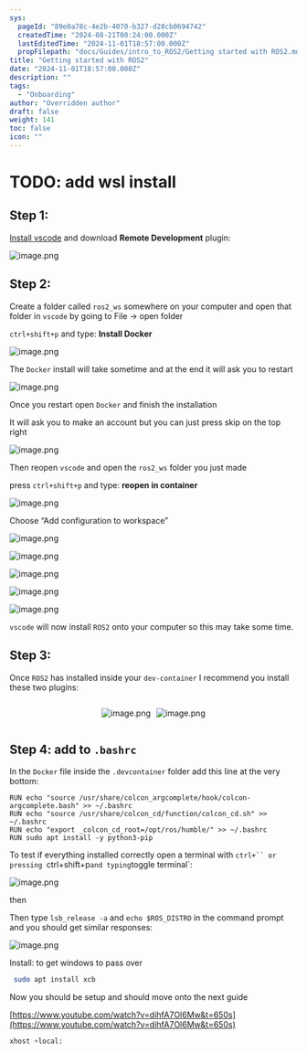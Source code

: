 ```yaml
---
sys:
  pageId: "89e0a78c-4e2b-4070-b327-d28cb0694742"
  createdTime: "2024-08-21T00:24:00.000Z"
  lastEditedTime: "2024-11-01T18:57:00.000Z"
  propFilepath: "docs/Guides/intro_to_ROS2/Getting started with ROS2.md"
title: "Getting started with ROS2"
date: "2024-11-01T18:57:00.000Z"
description: ""
tags:
  - "Onboarding"
author: "Overridden author"
draft: false
weight: 141
toc: false
icon: ""
---
```


# TODO: add wsl install

## Step 1:

[Install vscode](https://code.visualstudio.com/download) and download **Remote Development** plugin:

![image.png](https://prod-files-secure.s3.us-west-2.amazonaws.com/d518164a-d88e-44d1-a4ee-3adb3bd8bce0/efb52993-1881-4a40-b95e-6f020334f022/image.png?X-Amz-Algorithm=AWS4-HMAC-SHA256&X-Amz-Content-Sha256=UNSIGNED-PAYLOAD&X-Amz-Credential=ASIAZI2LB466WSACZN7X%2F20250307%2Fus-west-2%2Fs3%2Faws4_request&X-Amz-Date=20250307T031956Z&X-Amz-Expires=3600&X-Amz-Security-Token=IQoJb3JpZ2luX2VjEO%2F%2F%2F%2F%2F%2F%2F%2F%2F%2F%2FwEaCXVzLXdlc3QtMiJGMEQCIEyE%2FoDvkZcWjsXb3fcQKiod7iZ%2BXNvZ%2Fuk%2BxEKeTBDwAiBmD2NTR93L5C4enxUuaDc5LbI7anfi%2BKLsm%2FFOHB3FFyr%2FAwg4EAAaDDYzNzQyMzE4MzgwNSIMUgou3mOC%2Bl7A0ny%2BKtwDFgRKC8%2B%2FWpOYl26Dfbr%2BxYcL2y%2Fk3SGCynSvxm4npMwDgoDafr0r7qCiZMjl3U2kF9l3hEgDKwSDma%2FCY7vQ2xz5OopgkqMrLQ%2FJx9CKI1lnhf6gEQ2zOtE0f7BeegGjJt5J9fddcrKsUcjneitv3zlxWvFeyVhay12hJHc9ulrK544o3ShT96t1nO2buh6pdTM0xshOOPTzpQkl3tFfHW9NbNZqyc4f%2FEzPwk%2BDOwwoz3wbtGpoaatbMPvEXLib%2BKinzjUTXs%2FBPu041Wbr4ZOUlh%2FqfCoEF6gkebm6KG1BVy2aUFcD4CAowS4pCu4%2BQDHYXg%2FqcOcy5VYh807h3L3Y217FpObzHERriZ5PbmtSK8o%2Fli%2FGELWdhdwCm4hrQoJILt8V1i9aDI%2BZR7WmFqTPJiOW%2BtzCyqlyKiDhIB%2Fo4MXYUtrH67yggkRLAgSaUKL2oCrnw7Ym47FDY%2BPowNXRW4%2BWbwVUedWdL2dJZQBAvjCyubrisa4vinU8yu7gVMauoUwzNSXmKAGnG1QrH59pt8sjITMPg0iBpkJlmkNP5flsEalrisf3%2BLharenizZu%2Bzk5pf%2BWnn2dW3ivNfW%2FCSBIiUvzo7Ydc%2Bo8aC8yqux8sA0fhXhMicbowx8movgY6pgHb%2FQenUlaIMAEXYgHsblVyPNhdpWP4A2nk7vOpPVcVQ%2FwNlrX8i6RPlPWKMEtMg8SoM6cJAOSt1mHs%2FhEQOlKWmrrxR5%2F5eCsrXEa%2BMS5rhDhHXNQRLPARuFmBOSOVsKlrAHGRZu5jLYJ%2FdE6l5espja%2B6Qu37pHLdbsu%2BIZIIlHVZ6JCdAknMPN2zDNRorxWeLT%2BKtKA9Hj15lGWErg7%2Ftq38EzBr&X-Amz-Signature=3b47013263902f9e4b4c22e35181bdc1c91bc323410e8950e625bd7936c17dd1&X-Amz-SignedHeaders=host&x-id=GetObject)

## Step 2:

Create a folder called `ros2_ws` somewhere on your computer and open that folder in `vscode` by going to File → open folder 

`ctrl+shift+p` and type: **Install Docker**

![image.png](https://prod-files-secure.s3.us-west-2.amazonaws.com/d518164a-d88e-44d1-a4ee-3adb3bd8bce0/2269dc0e-1cd5-47ff-bceb-c04ad9b2eab0/image.png?X-Amz-Algorithm=AWS4-HMAC-SHA256&X-Amz-Content-Sha256=UNSIGNED-PAYLOAD&X-Amz-Credential=ASIAZI2LB466WSACZN7X%2F20250307%2Fus-west-2%2Fs3%2Faws4_request&X-Amz-Date=20250307T031956Z&X-Amz-Expires=3600&X-Amz-Security-Token=IQoJb3JpZ2luX2VjEO%2F%2F%2F%2F%2F%2F%2F%2F%2F%2F%2FwEaCXVzLXdlc3QtMiJGMEQCIEyE%2FoDvkZcWjsXb3fcQKiod7iZ%2BXNvZ%2Fuk%2BxEKeTBDwAiBmD2NTR93L5C4enxUuaDc5LbI7anfi%2BKLsm%2FFOHB3FFyr%2FAwg4EAAaDDYzNzQyMzE4MzgwNSIMUgou3mOC%2Bl7A0ny%2BKtwDFgRKC8%2B%2FWpOYl26Dfbr%2BxYcL2y%2Fk3SGCynSvxm4npMwDgoDafr0r7qCiZMjl3U2kF9l3hEgDKwSDma%2FCY7vQ2xz5OopgkqMrLQ%2FJx9CKI1lnhf6gEQ2zOtE0f7BeegGjJt5J9fddcrKsUcjneitv3zlxWvFeyVhay12hJHc9ulrK544o3ShT96t1nO2buh6pdTM0xshOOPTzpQkl3tFfHW9NbNZqyc4f%2FEzPwk%2BDOwwoz3wbtGpoaatbMPvEXLib%2BKinzjUTXs%2FBPu041Wbr4ZOUlh%2FqfCoEF6gkebm6KG1BVy2aUFcD4CAowS4pCu4%2BQDHYXg%2FqcOcy5VYh807h3L3Y217FpObzHERriZ5PbmtSK8o%2Fli%2FGELWdhdwCm4hrQoJILt8V1i9aDI%2BZR7WmFqTPJiOW%2BtzCyqlyKiDhIB%2Fo4MXYUtrH67yggkRLAgSaUKL2oCrnw7Ym47FDY%2BPowNXRW4%2BWbwVUedWdL2dJZQBAvjCyubrisa4vinU8yu7gVMauoUwzNSXmKAGnG1QrH59pt8sjITMPg0iBpkJlmkNP5flsEalrisf3%2BLharenizZu%2Bzk5pf%2BWnn2dW3ivNfW%2FCSBIiUvzo7Ydc%2Bo8aC8yqux8sA0fhXhMicbowx8movgY6pgHb%2FQenUlaIMAEXYgHsblVyPNhdpWP4A2nk7vOpPVcVQ%2FwNlrX8i6RPlPWKMEtMg8SoM6cJAOSt1mHs%2FhEQOlKWmrrxR5%2F5eCsrXEa%2BMS5rhDhHXNQRLPARuFmBOSOVsKlrAHGRZu5jLYJ%2FdE6l5espja%2B6Qu37pHLdbsu%2BIZIIlHVZ6JCdAknMPN2zDNRorxWeLT%2BKtKA9Hj15lGWErg7%2Ftq38EzBr&X-Amz-Signature=d5bfe268d6efca74c0ed2bb614e227611475e161f9a27dc661dd42cc2cfb4f40&X-Amz-SignedHeaders=host&x-id=GetObject)

The `Docker` install will take sometime and at the end it will ask you to restart

![image.png](https://prod-files-secure.s3.us-west-2.amazonaws.com/d518164a-d88e-44d1-a4ee-3adb3bd8bce0/ed233f78-be33-4b1f-b89c-9c346c0e961e/image.png?X-Amz-Algorithm=AWS4-HMAC-SHA256&X-Amz-Content-Sha256=UNSIGNED-PAYLOAD&X-Amz-Credential=ASIAZI2LB466WSACZN7X%2F20250307%2Fus-west-2%2Fs3%2Faws4_request&X-Amz-Date=20250307T031956Z&X-Amz-Expires=3600&X-Amz-Security-Token=IQoJb3JpZ2luX2VjEO%2F%2F%2F%2F%2F%2F%2F%2F%2F%2F%2FwEaCXVzLXdlc3QtMiJGMEQCIEyE%2FoDvkZcWjsXb3fcQKiod7iZ%2BXNvZ%2Fuk%2BxEKeTBDwAiBmD2NTR93L5C4enxUuaDc5LbI7anfi%2BKLsm%2FFOHB3FFyr%2FAwg4EAAaDDYzNzQyMzE4MzgwNSIMUgou3mOC%2Bl7A0ny%2BKtwDFgRKC8%2B%2FWpOYl26Dfbr%2BxYcL2y%2Fk3SGCynSvxm4npMwDgoDafr0r7qCiZMjl3U2kF9l3hEgDKwSDma%2FCY7vQ2xz5OopgkqMrLQ%2FJx9CKI1lnhf6gEQ2zOtE0f7BeegGjJt5J9fddcrKsUcjneitv3zlxWvFeyVhay12hJHc9ulrK544o3ShT96t1nO2buh6pdTM0xshOOPTzpQkl3tFfHW9NbNZqyc4f%2FEzPwk%2BDOwwoz3wbtGpoaatbMPvEXLib%2BKinzjUTXs%2FBPu041Wbr4ZOUlh%2FqfCoEF6gkebm6KG1BVy2aUFcD4CAowS4pCu4%2BQDHYXg%2FqcOcy5VYh807h3L3Y217FpObzHERriZ5PbmtSK8o%2Fli%2FGELWdhdwCm4hrQoJILt8V1i9aDI%2BZR7WmFqTPJiOW%2BtzCyqlyKiDhIB%2Fo4MXYUtrH67yggkRLAgSaUKL2oCrnw7Ym47FDY%2BPowNXRW4%2BWbwVUedWdL2dJZQBAvjCyubrisa4vinU8yu7gVMauoUwzNSXmKAGnG1QrH59pt8sjITMPg0iBpkJlmkNP5flsEalrisf3%2BLharenizZu%2Bzk5pf%2BWnn2dW3ivNfW%2FCSBIiUvzo7Ydc%2Bo8aC8yqux8sA0fhXhMicbowx8movgY6pgHb%2FQenUlaIMAEXYgHsblVyPNhdpWP4A2nk7vOpPVcVQ%2FwNlrX8i6RPlPWKMEtMg8SoM6cJAOSt1mHs%2FhEQOlKWmrrxR5%2F5eCsrXEa%2BMS5rhDhHXNQRLPARuFmBOSOVsKlrAHGRZu5jLYJ%2FdE6l5espja%2B6Qu37pHLdbsu%2BIZIIlHVZ6JCdAknMPN2zDNRorxWeLT%2BKtKA9Hj15lGWErg7%2Ftq38EzBr&X-Amz-Signature=a3b71bc54b3d280625aa6226be4814d45f3474b3062340e16ccd06f8c94ab9d7&X-Amz-SignedHeaders=host&x-id=GetObject)

Once you restart open `Docker` and finish the installation

It will ask you to make an account but you can just press skip on the top right

![image.png](https://prod-files-secure.s3.us-west-2.amazonaws.com/d518164a-d88e-44d1-a4ee-3adb3bd8bce0/21010ad9-1659-4fd9-9f59-9932a09b2a3d/image.png?X-Amz-Algorithm=AWS4-HMAC-SHA256&X-Amz-Content-Sha256=UNSIGNED-PAYLOAD&X-Amz-Credential=ASIAZI2LB466WSACZN7X%2F20250307%2Fus-west-2%2Fs3%2Faws4_request&X-Amz-Date=20250307T031956Z&X-Amz-Expires=3600&X-Amz-Security-Token=IQoJb3JpZ2luX2VjEO%2F%2F%2F%2F%2F%2F%2F%2F%2F%2F%2FwEaCXVzLXdlc3QtMiJGMEQCIEyE%2FoDvkZcWjsXb3fcQKiod7iZ%2BXNvZ%2Fuk%2BxEKeTBDwAiBmD2NTR93L5C4enxUuaDc5LbI7anfi%2BKLsm%2FFOHB3FFyr%2FAwg4EAAaDDYzNzQyMzE4MzgwNSIMUgou3mOC%2Bl7A0ny%2BKtwDFgRKC8%2B%2FWpOYl26Dfbr%2BxYcL2y%2Fk3SGCynSvxm4npMwDgoDafr0r7qCiZMjl3U2kF9l3hEgDKwSDma%2FCY7vQ2xz5OopgkqMrLQ%2FJx9CKI1lnhf6gEQ2zOtE0f7BeegGjJt5J9fddcrKsUcjneitv3zlxWvFeyVhay12hJHc9ulrK544o3ShT96t1nO2buh6pdTM0xshOOPTzpQkl3tFfHW9NbNZqyc4f%2FEzPwk%2BDOwwoz3wbtGpoaatbMPvEXLib%2BKinzjUTXs%2FBPu041Wbr4ZOUlh%2FqfCoEF6gkebm6KG1BVy2aUFcD4CAowS4pCu4%2BQDHYXg%2FqcOcy5VYh807h3L3Y217FpObzHERriZ5PbmtSK8o%2Fli%2FGELWdhdwCm4hrQoJILt8V1i9aDI%2BZR7WmFqTPJiOW%2BtzCyqlyKiDhIB%2Fo4MXYUtrH67yggkRLAgSaUKL2oCrnw7Ym47FDY%2BPowNXRW4%2BWbwVUedWdL2dJZQBAvjCyubrisa4vinU8yu7gVMauoUwzNSXmKAGnG1QrH59pt8sjITMPg0iBpkJlmkNP5flsEalrisf3%2BLharenizZu%2Bzk5pf%2BWnn2dW3ivNfW%2FCSBIiUvzo7Ydc%2Bo8aC8yqux8sA0fhXhMicbowx8movgY6pgHb%2FQenUlaIMAEXYgHsblVyPNhdpWP4A2nk7vOpPVcVQ%2FwNlrX8i6RPlPWKMEtMg8SoM6cJAOSt1mHs%2FhEQOlKWmrrxR5%2F5eCsrXEa%2BMS5rhDhHXNQRLPARuFmBOSOVsKlrAHGRZu5jLYJ%2FdE6l5espja%2B6Qu37pHLdbsu%2BIZIIlHVZ6JCdAknMPN2zDNRorxWeLT%2BKtKA9Hj15lGWErg7%2Ftq38EzBr&X-Amz-Signature=8d7f8a486d753c6e93ca4795ddaa0e8f8b0c07ef7adec0c28e2abbf44fc8ed87&X-Amz-SignedHeaders=host&x-id=GetObject)

Then reopen `vscode` and open the `ros2_ws` folder you just made

press `ctrl+shift+p` and type: **reopen in container**

![image.png](https://prod-files-secure.s3.us-west-2.amazonaws.com/d518164a-d88e-44d1-a4ee-3adb3bd8bce0/4e93b8c2-41ad-488c-8095-c74205196118/image.png?X-Amz-Algorithm=AWS4-HMAC-SHA256&X-Amz-Content-Sha256=UNSIGNED-PAYLOAD&X-Amz-Credential=ASIAZI2LB466WSACZN7X%2F20250307%2Fus-west-2%2Fs3%2Faws4_request&X-Amz-Date=20250307T031956Z&X-Amz-Expires=3600&X-Amz-Security-Token=IQoJb3JpZ2luX2VjEO%2F%2F%2F%2F%2F%2F%2F%2F%2F%2F%2FwEaCXVzLXdlc3QtMiJGMEQCIEyE%2FoDvkZcWjsXb3fcQKiod7iZ%2BXNvZ%2Fuk%2BxEKeTBDwAiBmD2NTR93L5C4enxUuaDc5LbI7anfi%2BKLsm%2FFOHB3FFyr%2FAwg4EAAaDDYzNzQyMzE4MzgwNSIMUgou3mOC%2Bl7A0ny%2BKtwDFgRKC8%2B%2FWpOYl26Dfbr%2BxYcL2y%2Fk3SGCynSvxm4npMwDgoDafr0r7qCiZMjl3U2kF9l3hEgDKwSDma%2FCY7vQ2xz5OopgkqMrLQ%2FJx9CKI1lnhf6gEQ2zOtE0f7BeegGjJt5J9fddcrKsUcjneitv3zlxWvFeyVhay12hJHc9ulrK544o3ShT96t1nO2buh6pdTM0xshOOPTzpQkl3tFfHW9NbNZqyc4f%2FEzPwk%2BDOwwoz3wbtGpoaatbMPvEXLib%2BKinzjUTXs%2FBPu041Wbr4ZOUlh%2FqfCoEF6gkebm6KG1BVy2aUFcD4CAowS4pCu4%2BQDHYXg%2FqcOcy5VYh807h3L3Y217FpObzHERriZ5PbmtSK8o%2Fli%2FGELWdhdwCm4hrQoJILt8V1i9aDI%2BZR7WmFqTPJiOW%2BtzCyqlyKiDhIB%2Fo4MXYUtrH67yggkRLAgSaUKL2oCrnw7Ym47FDY%2BPowNXRW4%2BWbwVUedWdL2dJZQBAvjCyubrisa4vinU8yu7gVMauoUwzNSXmKAGnG1QrH59pt8sjITMPg0iBpkJlmkNP5flsEalrisf3%2BLharenizZu%2Bzk5pf%2BWnn2dW3ivNfW%2FCSBIiUvzo7Ydc%2Bo8aC8yqux8sA0fhXhMicbowx8movgY6pgHb%2FQenUlaIMAEXYgHsblVyPNhdpWP4A2nk7vOpPVcVQ%2FwNlrX8i6RPlPWKMEtMg8SoM6cJAOSt1mHs%2FhEQOlKWmrrxR5%2F5eCsrXEa%2BMS5rhDhHXNQRLPARuFmBOSOVsKlrAHGRZu5jLYJ%2FdE6l5espja%2B6Qu37pHLdbsu%2BIZIIlHVZ6JCdAknMPN2zDNRorxWeLT%2BKtKA9Hj15lGWErg7%2Ftq38EzBr&X-Amz-Signature=2d14dde6279f19e8dc509fb3036d0b6ec7fa2c88a426f974f0df78b3325002e5&X-Amz-SignedHeaders=host&x-id=GetObject)

Choose “Add configuration to workspace”

![image.png](https://prod-files-secure.s3.us-west-2.amazonaws.com/d518164a-d88e-44d1-a4ee-3adb3bd8bce0/9560b282-5060-4989-ba37-97e7b2c22476/image.png?X-Amz-Algorithm=AWS4-HMAC-SHA256&X-Amz-Content-Sha256=UNSIGNED-PAYLOAD&X-Amz-Credential=ASIAZI2LB466WSACZN7X%2F20250307%2Fus-west-2%2Fs3%2Faws4_request&X-Amz-Date=20250307T031956Z&X-Amz-Expires=3600&X-Amz-Security-Token=IQoJb3JpZ2luX2VjEO%2F%2F%2F%2F%2F%2F%2F%2F%2F%2F%2FwEaCXVzLXdlc3QtMiJGMEQCIEyE%2FoDvkZcWjsXb3fcQKiod7iZ%2BXNvZ%2Fuk%2BxEKeTBDwAiBmD2NTR93L5C4enxUuaDc5LbI7anfi%2BKLsm%2FFOHB3FFyr%2FAwg4EAAaDDYzNzQyMzE4MzgwNSIMUgou3mOC%2Bl7A0ny%2BKtwDFgRKC8%2B%2FWpOYl26Dfbr%2BxYcL2y%2Fk3SGCynSvxm4npMwDgoDafr0r7qCiZMjl3U2kF9l3hEgDKwSDma%2FCY7vQ2xz5OopgkqMrLQ%2FJx9CKI1lnhf6gEQ2zOtE0f7BeegGjJt5J9fddcrKsUcjneitv3zlxWvFeyVhay12hJHc9ulrK544o3ShT96t1nO2buh6pdTM0xshOOPTzpQkl3tFfHW9NbNZqyc4f%2FEzPwk%2BDOwwoz3wbtGpoaatbMPvEXLib%2BKinzjUTXs%2FBPu041Wbr4ZOUlh%2FqfCoEF6gkebm6KG1BVy2aUFcD4CAowS4pCu4%2BQDHYXg%2FqcOcy5VYh807h3L3Y217FpObzHERriZ5PbmtSK8o%2Fli%2FGELWdhdwCm4hrQoJILt8V1i9aDI%2BZR7WmFqTPJiOW%2BtzCyqlyKiDhIB%2Fo4MXYUtrH67yggkRLAgSaUKL2oCrnw7Ym47FDY%2BPowNXRW4%2BWbwVUedWdL2dJZQBAvjCyubrisa4vinU8yu7gVMauoUwzNSXmKAGnG1QrH59pt8sjITMPg0iBpkJlmkNP5flsEalrisf3%2BLharenizZu%2Bzk5pf%2BWnn2dW3ivNfW%2FCSBIiUvzo7Ydc%2Bo8aC8yqux8sA0fhXhMicbowx8movgY6pgHb%2FQenUlaIMAEXYgHsblVyPNhdpWP4A2nk7vOpPVcVQ%2FwNlrX8i6RPlPWKMEtMg8SoM6cJAOSt1mHs%2FhEQOlKWmrrxR5%2F5eCsrXEa%2BMS5rhDhHXNQRLPARuFmBOSOVsKlrAHGRZu5jLYJ%2FdE6l5espja%2B6Qu37pHLdbsu%2BIZIIlHVZ6JCdAknMPN2zDNRorxWeLT%2BKtKA9Hj15lGWErg7%2Ftq38EzBr&X-Amz-Signature=51fbff54778b6b75f291b7755b0ea4ae0256c90a5b280acf374d2bc8cda1999e&X-Amz-SignedHeaders=host&x-id=GetObject)

![image.png](https://prod-files-secure.s3.us-west-2.amazonaws.com/d518164a-d88e-44d1-a4ee-3adb3bd8bce0/2ee63f81-886b-48e8-a553-dc6e5eac99e4/image.png?X-Amz-Algorithm=AWS4-HMAC-SHA256&X-Amz-Content-Sha256=UNSIGNED-PAYLOAD&X-Amz-Credential=ASIAZI2LB466WSACZN7X%2F20250307%2Fus-west-2%2Fs3%2Faws4_request&X-Amz-Date=20250307T031956Z&X-Amz-Expires=3600&X-Amz-Security-Token=IQoJb3JpZ2luX2VjEO%2F%2F%2F%2F%2F%2F%2F%2F%2F%2F%2FwEaCXVzLXdlc3QtMiJGMEQCIEyE%2FoDvkZcWjsXb3fcQKiod7iZ%2BXNvZ%2Fuk%2BxEKeTBDwAiBmD2NTR93L5C4enxUuaDc5LbI7anfi%2BKLsm%2FFOHB3FFyr%2FAwg4EAAaDDYzNzQyMzE4MzgwNSIMUgou3mOC%2Bl7A0ny%2BKtwDFgRKC8%2B%2FWpOYl26Dfbr%2BxYcL2y%2Fk3SGCynSvxm4npMwDgoDafr0r7qCiZMjl3U2kF9l3hEgDKwSDma%2FCY7vQ2xz5OopgkqMrLQ%2FJx9CKI1lnhf6gEQ2zOtE0f7BeegGjJt5J9fddcrKsUcjneitv3zlxWvFeyVhay12hJHc9ulrK544o3ShT96t1nO2buh6pdTM0xshOOPTzpQkl3tFfHW9NbNZqyc4f%2FEzPwk%2BDOwwoz3wbtGpoaatbMPvEXLib%2BKinzjUTXs%2FBPu041Wbr4ZOUlh%2FqfCoEF6gkebm6KG1BVy2aUFcD4CAowS4pCu4%2BQDHYXg%2FqcOcy5VYh807h3L3Y217FpObzHERriZ5PbmtSK8o%2Fli%2FGELWdhdwCm4hrQoJILt8V1i9aDI%2BZR7WmFqTPJiOW%2BtzCyqlyKiDhIB%2Fo4MXYUtrH67yggkRLAgSaUKL2oCrnw7Ym47FDY%2BPowNXRW4%2BWbwVUedWdL2dJZQBAvjCyubrisa4vinU8yu7gVMauoUwzNSXmKAGnG1QrH59pt8sjITMPg0iBpkJlmkNP5flsEalrisf3%2BLharenizZu%2Bzk5pf%2BWnn2dW3ivNfW%2FCSBIiUvzo7Ydc%2Bo8aC8yqux8sA0fhXhMicbowx8movgY6pgHb%2FQenUlaIMAEXYgHsblVyPNhdpWP4A2nk7vOpPVcVQ%2FwNlrX8i6RPlPWKMEtMg8SoM6cJAOSt1mHs%2FhEQOlKWmrrxR5%2F5eCsrXEa%2BMS5rhDhHXNQRLPARuFmBOSOVsKlrAHGRZu5jLYJ%2FdE6l5espja%2B6Qu37pHLdbsu%2BIZIIlHVZ6JCdAknMPN2zDNRorxWeLT%2BKtKA9Hj15lGWErg7%2Ftq38EzBr&X-Amz-Signature=2dd41e8e74f518256c3a8d2ed750a4dbc60d75ff6cc1745373bd67e15f0ac3ee&X-Amz-SignedHeaders=host&x-id=GetObject)

![image.png](https://prod-files-secure.s3.us-west-2.amazonaws.com/d518164a-d88e-44d1-a4ee-3adb3bd8bce0/ae1580b2-b048-407e-aed9-b584224a7a04/image.png?X-Amz-Algorithm=AWS4-HMAC-SHA256&X-Amz-Content-Sha256=UNSIGNED-PAYLOAD&X-Amz-Credential=ASIAZI2LB466WSACZN7X%2F20250307%2Fus-west-2%2Fs3%2Faws4_request&X-Amz-Date=20250307T031956Z&X-Amz-Expires=3600&X-Amz-Security-Token=IQoJb3JpZ2luX2VjEO%2F%2F%2F%2F%2F%2F%2F%2F%2F%2F%2FwEaCXVzLXdlc3QtMiJGMEQCIEyE%2FoDvkZcWjsXb3fcQKiod7iZ%2BXNvZ%2Fuk%2BxEKeTBDwAiBmD2NTR93L5C4enxUuaDc5LbI7anfi%2BKLsm%2FFOHB3FFyr%2FAwg4EAAaDDYzNzQyMzE4MzgwNSIMUgou3mOC%2Bl7A0ny%2BKtwDFgRKC8%2B%2FWpOYl26Dfbr%2BxYcL2y%2Fk3SGCynSvxm4npMwDgoDafr0r7qCiZMjl3U2kF9l3hEgDKwSDma%2FCY7vQ2xz5OopgkqMrLQ%2FJx9CKI1lnhf6gEQ2zOtE0f7BeegGjJt5J9fddcrKsUcjneitv3zlxWvFeyVhay12hJHc9ulrK544o3ShT96t1nO2buh6pdTM0xshOOPTzpQkl3tFfHW9NbNZqyc4f%2FEzPwk%2BDOwwoz3wbtGpoaatbMPvEXLib%2BKinzjUTXs%2FBPu041Wbr4ZOUlh%2FqfCoEF6gkebm6KG1BVy2aUFcD4CAowS4pCu4%2BQDHYXg%2FqcOcy5VYh807h3L3Y217FpObzHERriZ5PbmtSK8o%2Fli%2FGELWdhdwCm4hrQoJILt8V1i9aDI%2BZR7WmFqTPJiOW%2BtzCyqlyKiDhIB%2Fo4MXYUtrH67yggkRLAgSaUKL2oCrnw7Ym47FDY%2BPowNXRW4%2BWbwVUedWdL2dJZQBAvjCyubrisa4vinU8yu7gVMauoUwzNSXmKAGnG1QrH59pt8sjITMPg0iBpkJlmkNP5flsEalrisf3%2BLharenizZu%2Bzk5pf%2BWnn2dW3ivNfW%2FCSBIiUvzo7Ydc%2Bo8aC8yqux8sA0fhXhMicbowx8movgY6pgHb%2FQenUlaIMAEXYgHsblVyPNhdpWP4A2nk7vOpPVcVQ%2FwNlrX8i6RPlPWKMEtMg8SoM6cJAOSt1mHs%2FhEQOlKWmrrxR5%2F5eCsrXEa%2BMS5rhDhHXNQRLPARuFmBOSOVsKlrAHGRZu5jLYJ%2FdE6l5espja%2B6Qu37pHLdbsu%2BIZIIlHVZ6JCdAknMPN2zDNRorxWeLT%2BKtKA9Hj15lGWErg7%2Ftq38EzBr&X-Amz-Signature=321109c1f51af8466adbd9dbd7bd0cec0213b28d796e393031718352872f11ee&X-Amz-SignedHeaders=host&x-id=GetObject)

![image.png](https://prod-files-secure.s3.us-west-2.amazonaws.com/d518164a-d88e-44d1-a4ee-3adb3bd8bce0/53255b28-f75e-430f-b9e3-c0ac8577e42b/image.png?X-Amz-Algorithm=AWS4-HMAC-SHA256&X-Amz-Content-Sha256=UNSIGNED-PAYLOAD&X-Amz-Credential=ASIAZI2LB466WSACZN7X%2F20250307%2Fus-west-2%2Fs3%2Faws4_request&X-Amz-Date=20250307T031956Z&X-Amz-Expires=3600&X-Amz-Security-Token=IQoJb3JpZ2luX2VjEO%2F%2F%2F%2F%2F%2F%2F%2F%2F%2F%2FwEaCXVzLXdlc3QtMiJGMEQCIEyE%2FoDvkZcWjsXb3fcQKiod7iZ%2BXNvZ%2Fuk%2BxEKeTBDwAiBmD2NTR93L5C4enxUuaDc5LbI7anfi%2BKLsm%2FFOHB3FFyr%2FAwg4EAAaDDYzNzQyMzE4MzgwNSIMUgou3mOC%2Bl7A0ny%2BKtwDFgRKC8%2B%2FWpOYl26Dfbr%2BxYcL2y%2Fk3SGCynSvxm4npMwDgoDafr0r7qCiZMjl3U2kF9l3hEgDKwSDma%2FCY7vQ2xz5OopgkqMrLQ%2FJx9CKI1lnhf6gEQ2zOtE0f7BeegGjJt5J9fddcrKsUcjneitv3zlxWvFeyVhay12hJHc9ulrK544o3ShT96t1nO2buh6pdTM0xshOOPTzpQkl3tFfHW9NbNZqyc4f%2FEzPwk%2BDOwwoz3wbtGpoaatbMPvEXLib%2BKinzjUTXs%2FBPu041Wbr4ZOUlh%2FqfCoEF6gkebm6KG1BVy2aUFcD4CAowS4pCu4%2BQDHYXg%2FqcOcy5VYh807h3L3Y217FpObzHERriZ5PbmtSK8o%2Fli%2FGELWdhdwCm4hrQoJILt8V1i9aDI%2BZR7WmFqTPJiOW%2BtzCyqlyKiDhIB%2Fo4MXYUtrH67yggkRLAgSaUKL2oCrnw7Ym47FDY%2BPowNXRW4%2BWbwVUedWdL2dJZQBAvjCyubrisa4vinU8yu7gVMauoUwzNSXmKAGnG1QrH59pt8sjITMPg0iBpkJlmkNP5flsEalrisf3%2BLharenizZu%2Bzk5pf%2BWnn2dW3ivNfW%2FCSBIiUvzo7Ydc%2Bo8aC8yqux8sA0fhXhMicbowx8movgY6pgHb%2FQenUlaIMAEXYgHsblVyPNhdpWP4A2nk7vOpPVcVQ%2FwNlrX8i6RPlPWKMEtMg8SoM6cJAOSt1mHs%2FhEQOlKWmrrxR5%2F5eCsrXEa%2BMS5rhDhHXNQRLPARuFmBOSOVsKlrAHGRZu5jLYJ%2FdE6l5espja%2B6Qu37pHLdbsu%2BIZIIlHVZ6JCdAknMPN2zDNRorxWeLT%2BKtKA9Hj15lGWErg7%2Ftq38EzBr&X-Amz-Signature=6941b3e8de4af69687eae167bd78fa8958c782159a9b308b1ad39e54e9f97952&X-Amz-SignedHeaders=host&x-id=GetObject)

![image.png](https://prod-files-secure.s3.us-west-2.amazonaws.com/d518164a-d88e-44d1-a4ee-3adb3bd8bce0/7c562767-5af9-4ffb-97d1-327bcdf4ee00/image.png?X-Amz-Algorithm=AWS4-HMAC-SHA256&X-Amz-Content-Sha256=UNSIGNED-PAYLOAD&X-Amz-Credential=ASIAZI2LB466WSACZN7X%2F20250307%2Fus-west-2%2Fs3%2Faws4_request&X-Amz-Date=20250307T031956Z&X-Amz-Expires=3600&X-Amz-Security-Token=IQoJb3JpZ2luX2VjEO%2F%2F%2F%2F%2F%2F%2F%2F%2F%2F%2FwEaCXVzLXdlc3QtMiJGMEQCIEyE%2FoDvkZcWjsXb3fcQKiod7iZ%2BXNvZ%2Fuk%2BxEKeTBDwAiBmD2NTR93L5C4enxUuaDc5LbI7anfi%2BKLsm%2FFOHB3FFyr%2FAwg4EAAaDDYzNzQyMzE4MzgwNSIMUgou3mOC%2Bl7A0ny%2BKtwDFgRKC8%2B%2FWpOYl26Dfbr%2BxYcL2y%2Fk3SGCynSvxm4npMwDgoDafr0r7qCiZMjl3U2kF9l3hEgDKwSDma%2FCY7vQ2xz5OopgkqMrLQ%2FJx9CKI1lnhf6gEQ2zOtE0f7BeegGjJt5J9fddcrKsUcjneitv3zlxWvFeyVhay12hJHc9ulrK544o3ShT96t1nO2buh6pdTM0xshOOPTzpQkl3tFfHW9NbNZqyc4f%2FEzPwk%2BDOwwoz3wbtGpoaatbMPvEXLib%2BKinzjUTXs%2FBPu041Wbr4ZOUlh%2FqfCoEF6gkebm6KG1BVy2aUFcD4CAowS4pCu4%2BQDHYXg%2FqcOcy5VYh807h3L3Y217FpObzHERriZ5PbmtSK8o%2Fli%2FGELWdhdwCm4hrQoJILt8V1i9aDI%2BZR7WmFqTPJiOW%2BtzCyqlyKiDhIB%2Fo4MXYUtrH67yggkRLAgSaUKL2oCrnw7Ym47FDY%2BPowNXRW4%2BWbwVUedWdL2dJZQBAvjCyubrisa4vinU8yu7gVMauoUwzNSXmKAGnG1QrH59pt8sjITMPg0iBpkJlmkNP5flsEalrisf3%2BLharenizZu%2Bzk5pf%2BWnn2dW3ivNfW%2FCSBIiUvzo7Ydc%2Bo8aC8yqux8sA0fhXhMicbowx8movgY6pgHb%2FQenUlaIMAEXYgHsblVyPNhdpWP4A2nk7vOpPVcVQ%2FwNlrX8i6RPlPWKMEtMg8SoM6cJAOSt1mHs%2FhEQOlKWmrrxR5%2F5eCsrXEa%2BMS5rhDhHXNQRLPARuFmBOSOVsKlrAHGRZu5jLYJ%2FdE6l5espja%2B6Qu37pHLdbsu%2BIZIIlHVZ6JCdAknMPN2zDNRorxWeLT%2BKtKA9Hj15lGWErg7%2Ftq38EzBr&X-Amz-Signature=d73bf2220a2465fb9a397ee5388d589cf9a67096829795656bb07fa2b5663be0&X-Amz-SignedHeaders=host&x-id=GetObject)

`vscode` will now install `ROS2` onto your computer so this may take some time.

## Step 3:

Once `ROS2` has installed inside your `dev-container` I recommend you install these two plugins:

<div style="display: flex;flex-direction: row; column-gap:10px; max-width: 630px;justify-content: center;">
<div>

![image.png](https://prod-files-secure.s3.us-west-2.amazonaws.com/d518164a-d88e-44d1-a4ee-3adb3bd8bce0/3fc3d550-5a54-4ba1-ba6b-faa01cdb7369/image.png?X-Amz-Algorithm=AWS4-HMAC-SHA256&X-Amz-Content-Sha256=UNSIGNED-PAYLOAD&X-Amz-Credential=ASIAZI2LB4663HJ5VKKE%2F20250307%2Fus-west-2%2Fs3%2Faws4_request&X-Amz-Date=20250307T032011Z&X-Amz-Expires=3600&X-Amz-Security-Token=IQoJb3JpZ2luX2VjEO%2F%2F%2F%2F%2F%2F%2F%2F%2F%2F%2FwEaCXVzLXdlc3QtMiJHMEUCIAWIvDWT9Nei8FXfvWAaBg6sBSDGY0RF%2BD8Ma6ohelr7AiEA8qM6pe9veZkSeBCYPztjggYvX5GGKd9v6EyvzHePCOwq%2FwMIOBAAGgw2Mzc0MjMxODM4MDUiDFmramRI3UCRbzw49SrcA%2Bx0z%2B6qPe4WVg5%2F3%2FJ8x1XCXTTHD592G1NAleasgMTUW%2BHzUEBp5qOZ4o3%2FmWa8PM8RJIFKxELQ4CeLDRIm0uiR2ZW3s0ukrZjlKu8Aod%2BEgFKhmGPB8Jzm1CJr94FA5WDmBINoo5l8l9tIj7CFKbTFEVGwYQRs8OVu1EQ9HfoIw6DdvEyYizk9emPzXNUT34a%2BhBv4BQ91pnSCwdMfbfF8STu69cbsdEEppso0ROBeyTRtj8rTUmCkJAn78N%2Bc%2FHSgdYTRQ6pKOemYlWyIsgHCbVyfRG%2F0UCc6OP2mX%2BZ8rI7j7bYaNLH%2FSotJga%2FB9VbuQz09vpqaeZaZdBTzc%2FPhG4BaPwTGUdgY6Ai%2B56JuI5GIC%2B%2BspQoll5A5V3OGomEKn7tmCUYssvttMjDHUuBJriLysG0o64hRMWY%2FcfTRgVQbNPrVGgo3JhSUWtwxgpMoQ7Dwp8owTANuNW1pJRJQiOeVAQnJe0vLGIfnfsSPbeHADPaC4jBeWbfiGssWG%2F6th2T%2FeGzC5ns7OCz1prZyAMY05E8EsE90eH5Cp%2BWeP1j2dHZ2sy2YQJaXzg4CEHCRT6KMJQFnMnkz%2FVlJYiVXOwAfl296qwfiyc7GZQx6z3J%2Fy51SwA4Vege1MOXIqL4GOqUB7KtLhVdx8TiVhr42fF8jxvK3p%2FheN7P5Ibvy6wEe%2Fc0CnnqZ0ybP7u3Re72yCoOQWCmXhaYmBWNB7KXCF5qnc1IkPDrDPe9mlpQ38fEQYVyNRdcptG141uQcXZyhIfzN4rVgbk4bTQM9MIHKoYNK3J2a1Zy1q8T8k%2FBG9H6c6zdbEGGd89TghUVJnZPjDat78dwCc2ff2%2F0V2qmtYIyk5Y92dbr2&X-Amz-Signature=0b20db77630da0ac72471d25c31fab8ebdf2cb1b9aa5c9d3464564ba768592c3&X-Amz-SignedHeaders=host&x-id=GetObject)

</div>
<div>

![image.png](https://prod-files-secure.s3.us-west-2.amazonaws.com/d518164a-d88e-44d1-a4ee-3adb3bd8bce0/d994cc66-13c2-4093-a5a3-f84cf4601a82/image.png?X-Amz-Algorithm=AWS4-HMAC-SHA256&X-Amz-Content-Sha256=UNSIGNED-PAYLOAD&X-Amz-Credential=ASIAZI2LB4662XPPG2YK%2F20250307%2Fus-west-2%2Fs3%2Faws4_request&X-Amz-Date=20250307T032012Z&X-Amz-Expires=3600&X-Amz-Security-Token=IQoJb3JpZ2luX2VjEO%2F%2F%2F%2F%2F%2F%2F%2F%2F%2F%2FwEaCXVzLXdlc3QtMiJGMEQCIA1o9jF9xqQyL2IYjc3rYfum8bhFt8ge61Nex475cu4GAiBGgGzyWSIH73Nt3XuxA7gSHLsFB6KfngalcOezTb1oBir%2FAwg4EAAaDDYzNzQyMzE4MzgwNSIMgmq3WNbJ%2BE9l%2Fug9KtwDMf%2FG0zBvMmYrPi%2FA5eTgACjz6JLl3LBw6W7%2Fo8%2F0def9ePTZln6%2BdJjuRTCmLxrrBz8kesqmT%2FNeLJEUideJXv4d4nIQcEmRoCI3dremybQE%2FKkdArin0x62MZd%2F6NIfaUreg1a5kac6F4qft9ZFD6FXjpQWH41yIJ5W1zSCYK94xA3LUCDgNkEvtOQCH%2BE1E1duQ%2Fu1EwGoZvmnQT1mGvsArKc2UvkwaYQwX45LFy3p%2B9wyJFrMEB7PYDY%2B6%2BAIFhuto9O1EM04p7w5FlYGmDh6qSk4l8hHUS7oUJ7k%2FmgouloSJcoWicuFeKuzj%2F%2FI%2FzFHKEVYrfRRFdWUe25vX5wz8fW3rxGgmwE%2BH64thDejDcqqTdw8WDOQANUF8WFga8jcqJTY5Q0VcZJKoA26Uqg3zZB35Pp7OZZyA7YZntdEixz87VbPrQMT9xgwzhifeD%2FftkqnrHiF4hP4ofFyDFtbhYq89Wgjv5zBk%2Fg6%2Foqu%2BgNbh9693k6uxYsN3WPeHPepNIVN9mvRt9XUArYySJ1oSMKBfgEkRr9bX7aC5anxVkuSp419VeH%2F%2B1oTIgoUJbFcoNuZgajWkFziharonvi%2F%2BqooeRQuTDceJYUSSerErTSKpvJOBhuIUuUw48iovgY6pgG8NQeh4OR5W8g4C9BwZb%2F12SW5pKhpPox6ES58i1yEeLa5zWsmfbeWMI9RBBIGbXoGnKtCYZzq6NDVbh41nZX5dt720OBHLTnyHBChyfVmUaUBppUw68U7VD8cqGsA3195RKua8yj8XfUhutKBg%2BWYxcXUa9LlmyLkawHhK3bKRk%2BZH8FCypFMBXKbJx1XBhPD63fTwtRNZhpSYN%2BnkgQe6EDKYIo9&X-Amz-Signature=f7deb59c1767ebc1c242d0a8a367ee72a3f6622a995c6cbc7772b7c3521731d0&X-Amz-SignedHeaders=host&x-id=GetObject)

</div>
</div>

## Step 4: add to `.bashrc`

In the `Docker` file inside the `.devcontainer` folder add this line at the very bottom: 

```docker
RUN echo "source /usr/share/colcon_argcomplete/hook/colcon-argcomplete.bash" >> ~/.bashrc
RUN echo "source /usr/share/colcon_cd/function/colcon_cd.sh" >> ~/.bashrc
RUN echo "export _colcon_cd_root=/opt/ros/humble/" >> ~/.bashrc
RUN sudo apt install -y python3-pip 
```

To test if everything installed correctly open a terminal with `ctrl+`` or pressing `ctrl+shift+p` and typing `toggle terminal`:

![image.png](https://prod-files-secure.s3.us-west-2.amazonaws.com/d518164a-d88e-44d1-a4ee-3adb3bd8bce0/6a4943d8-b04e-4c02-9a58-775f3384d1a5/image.png?X-Amz-Algorithm=AWS4-HMAC-SHA256&X-Amz-Content-Sha256=UNSIGNED-PAYLOAD&X-Amz-Credential=ASIAZI2LB466WSACZN7X%2F20250307%2Fus-west-2%2Fs3%2Faws4_request&X-Amz-Date=20250307T031956Z&X-Amz-Expires=3600&X-Amz-Security-Token=IQoJb3JpZ2luX2VjEO%2F%2F%2F%2F%2F%2F%2F%2F%2F%2F%2FwEaCXVzLXdlc3QtMiJGMEQCIEyE%2FoDvkZcWjsXb3fcQKiod7iZ%2BXNvZ%2Fuk%2BxEKeTBDwAiBmD2NTR93L5C4enxUuaDc5LbI7anfi%2BKLsm%2FFOHB3FFyr%2FAwg4EAAaDDYzNzQyMzE4MzgwNSIMUgou3mOC%2Bl7A0ny%2BKtwDFgRKC8%2B%2FWpOYl26Dfbr%2BxYcL2y%2Fk3SGCynSvxm4npMwDgoDafr0r7qCiZMjl3U2kF9l3hEgDKwSDma%2FCY7vQ2xz5OopgkqMrLQ%2FJx9CKI1lnhf6gEQ2zOtE0f7BeegGjJt5J9fddcrKsUcjneitv3zlxWvFeyVhay12hJHc9ulrK544o3ShT96t1nO2buh6pdTM0xshOOPTzpQkl3tFfHW9NbNZqyc4f%2FEzPwk%2BDOwwoz3wbtGpoaatbMPvEXLib%2BKinzjUTXs%2FBPu041Wbr4ZOUlh%2FqfCoEF6gkebm6KG1BVy2aUFcD4CAowS4pCu4%2BQDHYXg%2FqcOcy5VYh807h3L3Y217FpObzHERriZ5PbmtSK8o%2Fli%2FGELWdhdwCm4hrQoJILt8V1i9aDI%2BZR7WmFqTPJiOW%2BtzCyqlyKiDhIB%2Fo4MXYUtrH67yggkRLAgSaUKL2oCrnw7Ym47FDY%2BPowNXRW4%2BWbwVUedWdL2dJZQBAvjCyubrisa4vinU8yu7gVMauoUwzNSXmKAGnG1QrH59pt8sjITMPg0iBpkJlmkNP5flsEalrisf3%2BLharenizZu%2Bzk5pf%2BWnn2dW3ivNfW%2FCSBIiUvzo7Ydc%2Bo8aC8yqux8sA0fhXhMicbowx8movgY6pgHb%2FQenUlaIMAEXYgHsblVyPNhdpWP4A2nk7vOpPVcVQ%2FwNlrX8i6RPlPWKMEtMg8SoM6cJAOSt1mHs%2FhEQOlKWmrrxR5%2F5eCsrXEa%2BMS5rhDhHXNQRLPARuFmBOSOVsKlrAHGRZu5jLYJ%2FdE6l5espja%2B6Qu37pHLdbsu%2BIZIIlHVZ6JCdAknMPN2zDNRorxWeLT%2BKtKA9Hj15lGWErg7%2Ftq38EzBr&X-Amz-Signature=a65ac1c92afb6a3c756b07788e988ebc35b43d3c3dcc8c7f19df904c7a1c651d&X-Amz-SignedHeaders=host&x-id=GetObject)

then 

Then type `lsb_release -a` and `echo $ROS_DISTRO` in the command prompt and you should get similar responses:

![image.png](https://prod-files-secure.s3.us-west-2.amazonaws.com/d518164a-d88e-44d1-a4ee-3adb3bd8bce0/3e635dec-a805-4e85-8b9e-d000e5b71a4e/image.png?X-Amz-Algorithm=AWS4-HMAC-SHA256&X-Amz-Content-Sha256=UNSIGNED-PAYLOAD&X-Amz-Credential=ASIAZI2LB466WSACZN7X%2F20250307%2Fus-west-2%2Fs3%2Faws4_request&X-Amz-Date=20250307T031956Z&X-Amz-Expires=3600&X-Amz-Security-Token=IQoJb3JpZ2luX2VjEO%2F%2F%2F%2F%2F%2F%2F%2F%2F%2F%2FwEaCXVzLXdlc3QtMiJGMEQCIEyE%2FoDvkZcWjsXb3fcQKiod7iZ%2BXNvZ%2Fuk%2BxEKeTBDwAiBmD2NTR93L5C4enxUuaDc5LbI7anfi%2BKLsm%2FFOHB3FFyr%2FAwg4EAAaDDYzNzQyMzE4MzgwNSIMUgou3mOC%2Bl7A0ny%2BKtwDFgRKC8%2B%2FWpOYl26Dfbr%2BxYcL2y%2Fk3SGCynSvxm4npMwDgoDafr0r7qCiZMjl3U2kF9l3hEgDKwSDma%2FCY7vQ2xz5OopgkqMrLQ%2FJx9CKI1lnhf6gEQ2zOtE0f7BeegGjJt5J9fddcrKsUcjneitv3zlxWvFeyVhay12hJHc9ulrK544o3ShT96t1nO2buh6pdTM0xshOOPTzpQkl3tFfHW9NbNZqyc4f%2FEzPwk%2BDOwwoz3wbtGpoaatbMPvEXLib%2BKinzjUTXs%2FBPu041Wbr4ZOUlh%2FqfCoEF6gkebm6KG1BVy2aUFcD4CAowS4pCu4%2BQDHYXg%2FqcOcy5VYh807h3L3Y217FpObzHERriZ5PbmtSK8o%2Fli%2FGELWdhdwCm4hrQoJILt8V1i9aDI%2BZR7WmFqTPJiOW%2BtzCyqlyKiDhIB%2Fo4MXYUtrH67yggkRLAgSaUKL2oCrnw7Ym47FDY%2BPowNXRW4%2BWbwVUedWdL2dJZQBAvjCyubrisa4vinU8yu7gVMauoUwzNSXmKAGnG1QrH59pt8sjITMPg0iBpkJlmkNP5flsEalrisf3%2BLharenizZu%2Bzk5pf%2BWnn2dW3ivNfW%2FCSBIiUvzo7Ydc%2Bo8aC8yqux8sA0fhXhMicbowx8movgY6pgHb%2FQenUlaIMAEXYgHsblVyPNhdpWP4A2nk7vOpPVcVQ%2FwNlrX8i6RPlPWKMEtMg8SoM6cJAOSt1mHs%2FhEQOlKWmrrxR5%2F5eCsrXEa%2BMS5rhDhHXNQRLPARuFmBOSOVsKlrAHGRZu5jLYJ%2FdE6l5espja%2B6Qu37pHLdbsu%2BIZIIlHVZ6JCdAknMPN2zDNRorxWeLT%2BKtKA9Hj15lGWErg7%2Ftq38EzBr&X-Amz-Signature=eddf6de02170b5b05b68e14c900572654b510cc6583eb9ccd84a0698917d3020&X-Amz-SignedHeaders=host&x-id=GetObject)

Install:  to get windows to pass over

```bash
 sudo apt install xcb
```

Now you should be setup and should move onto the next guide 

[https://www.youtube.com/watch?v=dihfA7Ol6Mw&t=650s](https://www.youtube.com/watch?v=dihfA7Ol6Mw&t=650s)

```python
xhost +local:
```
